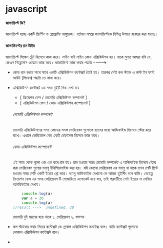 # javascript

#### জাভাস্ক্রিপ্ট কি?

জাভাস্ক্রিপ্ট হচ্ছে একটি স্ক্রিপ্টিং বা প্রোগ্রামিং লাঙ্গুয়েজ। বর্তমান সময়ে জাভাস্ক্রিপ্টকে বিভিন্ন উপায়ে ব্যবহার করা যাচ্ছে।

#### জাভাস্ক্রিপ্টের রান টাইম

জাভাস্ক্রিপ্ট সিঙ্গেল ঠ্রেট হিসেবে কাজ করে। লাইন বাই লাইন কোড এক্সিকিউশন হয়। যাকে 
মুলত আমরা বলি যে, জেএস সিঙ্ক্রোনাস ওয়েতে কাজ করে। জাভাস্ক্রিপ্ট কাজ করার পদ্ধতি ---->

- কোড রান করার সাথে সাথে একটি এক্সিকিউশন কন্টেক্সট তৈরি হয়। তারপর সেটা কল স্ট্যাক এ
    লাস্ট ইন ফাস্ট আউট (লিফো) পদ্ধতি তে কাজ করে।

- এক্সিকিউশন কন্টেক্সট এর সময় দুইটি দিক দেখা যায় 
    - [ ক্রিয়েশন ফেস / মেমোরি এক্সিকিউশন কম্পনেন্ট ]
    - [ এক্সিকিউশন ফেস / কোড  এক্সিকিউশন কম্পোনেন্ট ]

    ######  মেমোরি এক্সিকিউশন কম্পনেন্ট
    মেমোরি এক্সিকিউশনের সময় কোডের সমস্ত ভেরিয়েবল গুলোকে র‍্যামের মধ্যে আন্ডিফাইন্ড হিসেবে স্টোর করে রাখে। এখানে ভেরিয়েবল নেম একটি রেফারেন্স হিসেবে কাজ করে। 

    ###### কোড এক্সিকিউশন কম্পোনেন্ট
    এই সময় কোড গুলো এক এক করে রান হয়। রান হওয়ার সময় মেমোরি কম্পনেন্ট এ আন্ডিফাইন্ড হিসেবে স্টোর
    করা ভেরিয়েবল গুলোর ভ্যালু ইনিশিয়ালাইজ করা হয়। যদি কোনো ভেরিয়েবল এর ভ্যালু না থাকে তখন সেটি প্রিন্ট হওয়ার সময় সেটি একটি  ইরোর থ্রো করে। 
    ভ্যালু আন্ডিফাইন্ড দেখানো কে আমরা হুইস্টিং বলে থাকি। যেহেতু ক্রিয়েশন ফেস এর সময় ভেরিয়েবল টি মেমোরিতে এলোকেট হয়ে যায়, তাই পরবর্তীতে সেটা ইরোর না দেখিয়ে আনডিফাইন্ড দেখায়। 

    ```javascript
        console.log(a)
        var a = 20
        console.log(a)
    //result --->  undefined, 20
    ```
    মেমোরি দুই ধরনের হয়ে থাকে
    ১. ভেরিয়েবল
    ২. ফাংশন

- কল স্ট্যাকের সবার নিচের কন্টেক্সট কে গ্লোবাল এক্সিকিউশন কনটেক্স বলে। বাকি কন্টেক্সট গুলোকে     
  লোকাল এক্সিকিউশন কন্টেক্সট বলে। 
- 

